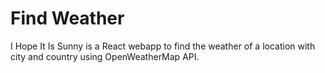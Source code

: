 # Find Weather
I Hope It Is Sunny is a React webapp to find the weather of a location with city and country using OpenWeatherMap API.
